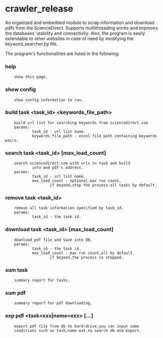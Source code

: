 # crawler_release

An organized and embedded module to scrap information and download pdfs from the ScienceDirect. Supports multithreading works and improves the databases' stability and connectivity. Also, the program is easily extendable to other websites in case of need by modifying the keyword_searcher.py file. 

The program's functionalities are listed in the following: 

### help
        show this page.

### show config 
        show config information to run.

### build task <task_id> <keywords_file_path>
        build url list for searching keywords from sciencedirect.com
        params:
                task_id - url list name.
                keywords_file_path - excel file path containing keywords pairs.

### search task <task_id> [max_load_count]
        search sciencedirect.com with urls in task and build 
                info and pdf's address.
        params:
                task_id - url list name.
                max_load_count - optional.max run count,
                        if beyond,stop the process.all tasks by default.

### remove task <task_id>
        remove all task information specified by task_id.
        params:
                task_id - the task id.

### download task <task_id> [max_load_count]
        download pdf file and save into DB.
        params:
                task_id - the task id.
                max_load_count - max run count,all by default.
                        if beyond,the process is stopped.

### sum task
        summary report for tasks.

### sum pdf
        summary report for pdf downloading.

### exp pdf <task=xxx|name=xxx> [...]
        export pdf file from db to hard-drive.you can input some
        conditions such as task,name ext.to search db and export.

